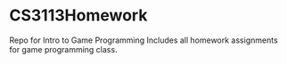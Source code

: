 # CS3113Homework
Repo for Intro to Game Programming
Includes all homework assignments for game programming class. 
